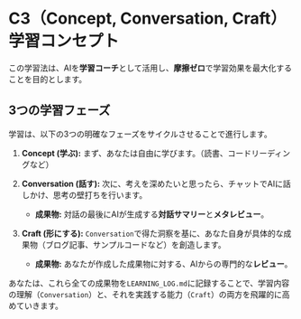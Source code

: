# C3（Concept, Conversation, Craft）学習コンセプト

この学習法は、AIを**学習コーチ**として活用し、**摩擦ゼロ**で学習効果を最大化することを目的とします。

## 3つの学習フェーズ

学習は、以下の3つの明確なフェーズをサイクルさせることで進行します。

1.  **Concept (学ぶ):**
    まず、あなたは自由に学びます。（読書、コードリーディングなど）

2.  **Conversation (話す):**
    次に、考えを深めたいと思ったら、チャットでAIに話しかけ、思考の壁打ちを行います。
    *   **成果物:** 対話の最後にAIが生成する**対話サマリー**と**メタレビュー**。

3.  **Craft (形にする):**
    `Conversation`で得た洞察を基に、あなた自身が具体的な成果物（ブログ記事、サンプルコードなど）を創造します。
    *   **成果物:** あなたが作成した成果物に対する、AIからの専門的な**レビュー**。

あなたは、これら全ての成果物を`LEARNING_LOG.md`に記録することで、学習内容の理解（`Conversation`）と、それを実践する能力（`Craft`）の両方を飛躍的に高めていきます。
